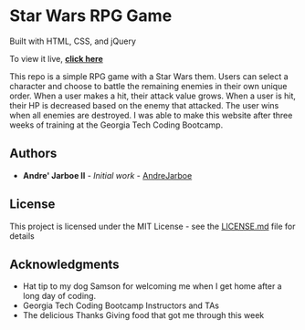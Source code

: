 # Star Wars RPG Game
Built with HTML, CSS, and jQuery

To view it live, **[click here](https://andrejarboe.github.io/starwars-game/)**

This repo is a simple RPG game with a Star Wars them. Users can select a character and choose to battle the remaining enemies in their own unique order. When a user makes a hit, their attack value grows. When a user is hit, their HP is decreased based on the enemy that attacked. The user wins when all enemies are destroyed. I was able to make this website after three weeks of training at the Georgia Tech Coding Bootcamp. 

## Authors

* **Andre' Jarboe II** - *Initial work* - [AndreJarboe](https://github.com/andrejarboe)

## License

This project is licensed under the MIT License - see the [LICENSE.md](LICENSE.md) file for details

## Acknowledgments

* Hat tip to my dog Samson for welcoming me when I get home after a long day of coding.
* Georgia Tech Coding Bootcamp Instructors and TAs
* The delicious Thanks Giving food that got me through this week 